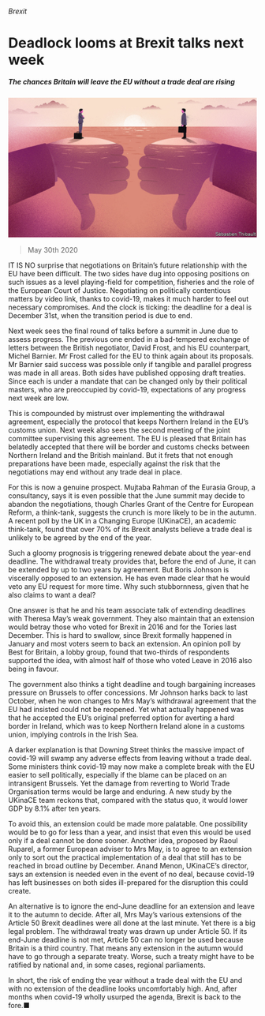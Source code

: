 ###### Brexit

# Deadlock looms at Brexit talks next week 

##### The chances Britain will leave the EU without a trade deal are rising 

![image](images/20200530_BRD001_0.jpg) 

> May 30th 2020 

IT IS NO surprise that negotiations on Britain’s future relationship with the EU have been difficult. The two sides have dug into opposing positions on such issues as a level playing-field for competition, fisheries and the role of the European Court of Justice. Negotiating on politically contentious matters by video link, thanks to covid-19, makes it much harder to feel out necessary compromises. And the clock is ticking: the deadline for a deal is December 31st, when the transition period is due to end.

Next week sees the final round of talks before a summit in June due to assess progress. The previous one ended in a bad-tempered exchange of letters between the British negotiator, David Frost, and his EU counterpart, Michel Barnier. Mr Frost called for the EU to think again about its proposals. Mr Barnier said success was possible only if tangible and parallel progress was made in all areas. Both sides have published opposing draft treaties. Since each is under a mandate that can be changed only by their political masters, who are preoccupied by covid-19, expectations of any progress next week are low.


This is compounded by mistrust over implementing the withdrawal agreement, especially the protocol that keeps Northern Ireland in the EU’s customs union. Next week also sees the second meeting of the joint committee supervising this agreement. The EU is pleased that Britain has belatedly accepted that there will be border and customs checks between Northern Ireland and the British mainland. But it frets that not enough preparations have been made, especially against the risk that the negotiations may end without any trade deal in place.

For this is now a genuine prospect. Mujtaba Rahman of the Eurasia Group, a consultancy, says it is even possible that the June summit may decide to abandon the negotiations, though Charles Grant of the Centre for European Reform, a think-tank, suggests the crunch is more likely to be in the autumn. A recent poll by the UK in a Changing Europe (UKinaCE), an academic think-tank, found that over 70% of its Brexit analysts believe a trade deal is unlikely to be agreed by the end of the year.

Such a gloomy prognosis is triggering renewed debate about the year-end deadline. The withdrawal treaty provides that, before the end of June, it can be extended by up to two years by agreement. But Boris Johnson is viscerally opposed to an extension. He has even made clear that he would veto any EU request for more time. Why such stubbornness, given that he also claims to want a deal?

One answer is that he and his team associate talk of extending deadlines with Theresa May’s weak government. They also maintain that an extension would betray those who voted for Brexit in 2016 and for the Tories last December. This is hard to swallow, since Brexit formally happened in January and most voters seem to back an extension. An opinion poll by Best for Britain, a lobby group, found that two-thirds of respondents supported the idea, with almost half of those who voted Leave in 2016 also being in favour.

The government also thinks a tight deadline and tough bargaining increases pressure on Brussels to offer concessions. Mr Johnson harks back to last October, when he won changes to Mrs May’s withdrawal agreement that the EU had insisted could not be reopened. Yet what actually happened was that he accepted the EU’s original preferred option for averting a hard border in Ireland, which was to keep Northern Ireland alone in a customs union, implying controls in the Irish Sea.

A darker explanation is that Downing Street thinks the massive impact of covid-19 will swamp any adverse effects from leaving without a trade deal. Some ministers think covid-19 may now make a complete break with the EU easier to sell politically, especially if the blame can be placed on an intransigent Brussels. Yet the damage from reverting to World Trade Organisation terms would be large and enduring. A new study by the UKinaCE team reckons that, compared with the status quo, it would lower GDP by 8.1% after ten years.

To avoid this, an extension could be made more palatable. One possibility would be to go for less than a year, and insist that even this would be used only if a deal cannot be done sooner. Another idea, proposed by Raoul Ruparel, a former European adviser to Mrs May, is to agree to an extension only to sort out the practical implementation of a deal that still has to be reached in broad outline by December. Anand Menon, UKinaCE’s director, says an extension is needed even in the event of no deal, because covid-19 has left businesses on both sides ill-prepared for the disruption this could create.

An alternative is to ignore the end-June deadline for an extension and leave it to the autumn to decide. After all, Mrs May’s various extensions of the Article 50 Brexit deadlines were all done at the last minute. Yet there is a big legal problem. The withdrawal treaty was drawn up under Article 50. If its end-June deadline is not met, Article 50 can no longer be used because Britain is a third country. That means any extension in the autumn would have to go through a separate treaty. Worse, such a treaty might have to be ratified by national and, in some cases, regional parliaments.

In short, the risk of ending the year without a trade deal with the EU and with no extension of the deadline looks uncomfortably high. And, after months when covid-19 wholly usurped the agenda, Brexit is back to the fore.■

